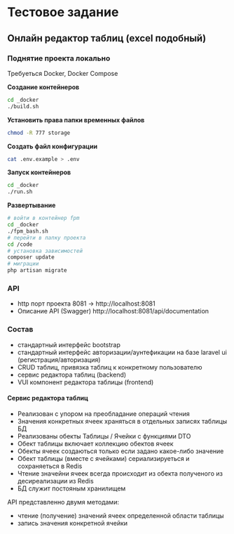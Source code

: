 

#  Тестовое задание  
## Онлайн редактор таблиц (excel подобный)


### Поднятие проекта локально

Требуеться Docker, Docker Compose

__Создание контейнеров__
```bash
cd _docker
./build.sh
```

__Установить права папки временных файлов__
```bash
chmod -R 777 storage
```

__Создать файл конфигурации__
```bash
cat .env.example > .env
```

__Запуск контейнеров__
```bash
cd _docker
./run.sh
```

__Развертывание__
```bash
# войти в контейнер fpm
cd _docker
./fpm_bash.sh
# перейти в папку проекта
cd /code
# установка зависимостей
composer update
# миграции
php artisan migrate
```

### API
 - http порт проекта 8081 ->  http://localhost:8081
 - Описание API (Swagger)    http://localhost:8081/api/documentation
 

### Состав
- стандартный интерфейс bootstrap
- стандартный интерфейс авторизации/аунтефикации на базе  laravel ui   (регистрация/авторизация)
- CRUD таблиц, привязка таблиц к конкретному пользователю
- сервис редактора таблиц (backend)
- VUI компонент редактора таблицы (frontend)


#### Сервис редактора таблиц

- Реализован с упором на преобладание операций чтения 
- Значения конкретных ячеек храняться в отдельных записях таблицы БД
- Реализованы обекты Таблицы / Ячейки с функциями DTO
- Обект таблицы включает коллекцию обектов ячеек
- Обекты ячеек создаються только если задано какое-либо значение
- Обект таблицы (вместе с ячейками) сериализируеться и сохраняеться в Redis
- Чтение значейни ячеек всегда происходит из обекта полученого из десиреализации из Redis
- БД служит постояным хранилищем

API представленно двумя методами:
- чтение (получение) значений ячеек определенной области таблицы
- запись значения конкретной ячейки
  
